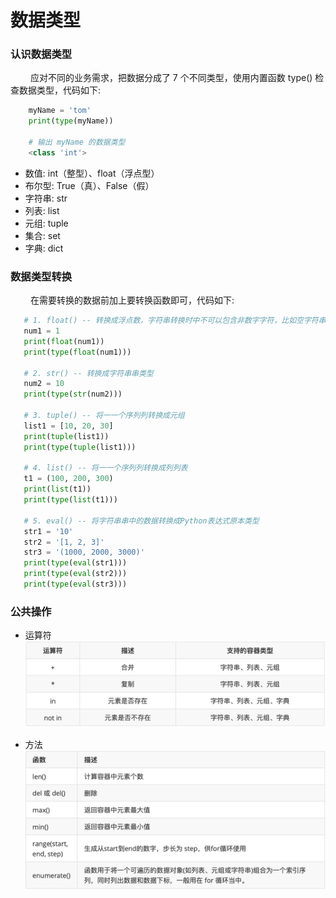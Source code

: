 # 数据类型
### 认识数据类型
&emsp;&emsp; 应对不同的业务需求，把数据分成了 7 个不同类型，使用内置函数 type() 检查数据类型，代码如下:


```python
    myName = 'tom'
    print(type(myName))
    
    # 输出 myName 的数据类型
    <class 'int'>
```


*  数值: int（整型）、float（浮点型）
*  布尔型: True（真）、False（假）
*  字符串: str
*  列表: list
*  元组: tuple
*  集合: set
*  字典: dict


### 数据类型转换
&emsp;&emsp; 在需要转换的数据前加上要转换函数即可，代码如下:


```python
   # 1. float() -- 转换成浮点数，字符串转换时中不可以包含非数字字符，比如空字符串、字母都不可以转换为浮点数
   num1 = 1 
   print(float(num1)) 
   print(type(float(num1)))
   
   # 2. str() -- 转换成字符串串类型
   num2 = 10 
   print(type(str(num2)))
   
   # 3. tuple() -- 将⼀一个序列列转换成元组 
   list1 = [10, 20, 30] 
   print(tuple(list1)) 
   print(type(tuple(list1)))
   
   # 4. list() -- 将⼀一个序列列转换成列列表 
   t1 = (100, 200, 300) 
   print(list(t1)) 
   print(type(list(t1)))
   
   # 5. eval() -- 将字符串串中的数据转换成Python表达式原本类型 
   str1 = '10'
   str2 = '[1, 2, 3]'
   str3 = '(1000, 2000, 3000)'
   print(type(eval(str1)))
   print(type(eval(str2)))
   print(type(eval(str3))) 

```

### 公共操作
*  运算符
![](/assets/QQ20200802-154648@2x.png)

*  方法
![](/assets/QQ20200802-155150@2x.png)





